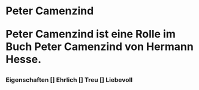 <h1> Peter Camenzind 

Peter Camenzind ist eine Rolle im Buch Peter Camenzind von Hermann
Hesse.

<h3> Eigenschaften 
[] Ehrlich
[] Treu
[] Liebevoll
